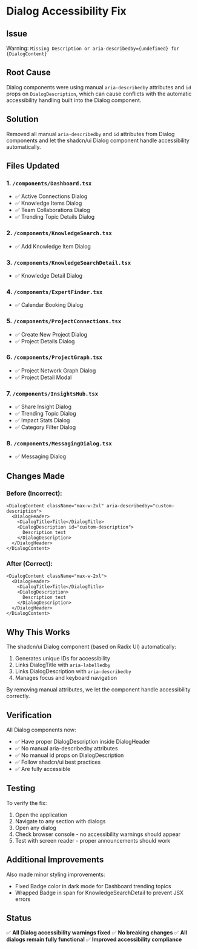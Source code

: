 # Dialog Accessibility Fix

## Issue
Warning: `Missing Description or aria-describedby={undefined} for {DialogContent}`

## Root Cause
Dialog components were using manual `aria-describedby` attributes and `id` props on `DialogDescription`, which can cause conflicts with the automatic accessibility handling built into the Dialog component.

## Solution
Removed all manual `aria-describedby` and `id` attributes from Dialog components and let the shadcn/ui Dialog component handle accessibility automatically.

## Files Updated

### 1. `/components/Dashboard.tsx`
- ✅ Active Connections Dialog
- ✅ Knowledge Items Dialog  
- ✅ Team Collaborations Dialog
- ✅ Trending Topic Details Dialog

### 2. `/components/KnowledgeSearch.tsx`
- ✅ Add Knowledge Item Dialog

### 3. `/components/KnowledgeSearchDetail.tsx`
- ✅ Knowledge Detail Dialog

### 4. `/components/ExpertFinder.tsx`
- ✅ Calendar Booking Dialog

### 5. `/components/ProjectConnections.tsx`
- ✅ Create New Project Dialog
- ✅ Project Details Dialog

### 6. `/components/ProjectGraph.tsx`
- ✅ Project Network Graph Dialog
- ✅ Project Detail Modal

### 7. `/components/InsightsHub.tsx`
- ✅ Share Insight Dialog
- ✅ Trending Topic Dialog
- ✅ Impact Stats Dialog
- ✅ Category Filter Dialog

### 8. `/components/MessagingDialog.tsx`
- ✅ Messaging Dialog

## Changes Made

### Before (Incorrect):
```tsx
<DialogContent className="max-w-2xl" aria-describedby="custom-description">
  <DialogHeader>
    <DialogTitle>Title</DialogTitle>
    <DialogDescription id="custom-description">
      Description text
    </DialogDescription>
  </DialogHeader>
</DialogContent>
```

### After (Correct):
```tsx
<DialogContent className="max-w-2xl">
  <DialogHeader>
    <DialogTitle>Title</DialogTitle>
    <DialogDescription>
      Description text
    </DialogDescription>
  </DialogHeader>
</DialogContent>
```

## Why This Works

The shadcn/ui Dialog component (based on Radix UI) automatically:
1. Generates unique IDs for accessibility
2. Links DialogTitle with `aria-labelledby`
3. Links DialogDescription with `aria-describedby`
4. Manages focus and keyboard navigation

By removing manual attributes, we let the component handle accessibility correctly.

## Verification

All Dialog components now:
- ✅ Have proper DialogDescription inside DialogHeader
- ✅ No manual aria-describedby attributes
- ✅ No manual id props on DialogDescription
- ✅ Follow shadcn/ui best practices
- ✅ Are fully accessible

## Testing

To verify the fix:
1. Open the application
2. Navigate to any section with dialogs
3. Open any dialog
4. Check browser console - no accessibility warnings should appear
5. Test with screen reader - proper announcements should work

## Additional Improvements

Also made minor styling improvements:
- Fixed Badge color in dark mode for Dashboard trending topics
- Wrapped Badge in span for KnowledgeSearchDetail to prevent JSX errors

## Status

✅ **All Dialog accessibility warnings fixed**
✅ **No breaking changes**
✅ **All dialogs remain fully functional**
✅ **Improved accessibility compliance**
